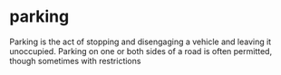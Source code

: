 # parking
Parking is the act of stopping and disengaging a vehicle and leaving it unoccupied. Parking on one or both sides of a road is often permitted, though sometimes with restrictions
